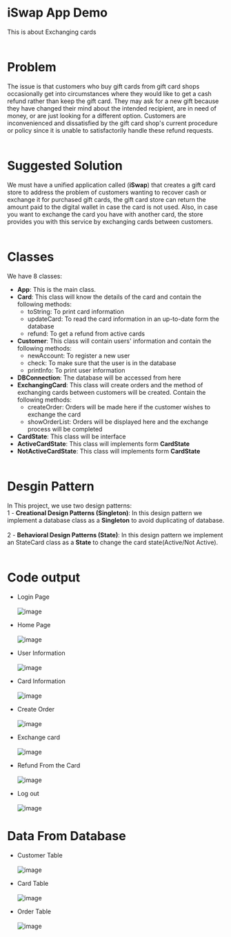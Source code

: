 # iSwap App Demo
This is about Exchanging cards
<br/><br/>

# Problem
The issue is that customers who buy gift cards from gift card shops occasionally get into circumstances where they would like to get a cash refund rather than keep the gift card. They may ask for a new gift because they have changed their mind about the intended recipient, are in need of money, or are just looking for a different option. Customers are inconvenienced and dissatisfied by the gift card shop's current procedure or policy since it is unable to satisfactorily handle these refund requests.
<br/><br/>

# Suggested Solution
We must have a unified application called (**iSwap**) that creates a gift card store to address the problem of customers wanting to recover cash or exchange it for purchased gift cards, the gift card store can return the amount paid to the digital wallet in case the card is not used. Also, in case you want to exchange the card you have with another card, the store provides you with this service by exchanging cards between customers.
<br/><br/>

# Classes
We have 8 classes:
- **App**: This is the main class.
- **Card**: This class  will know the details of the card and contain the following methods:
  - toString: To print card information
  - updateCard: To read the card information in an up-to-date form the database
  - refund: To get a refund from active cards
- **Customer**: This class will contain users' information and contain the following methods:
  - newAccount: To register a new user
  - check: To make sure that the user is in the database
  - printInfo: To print user information
- **DBConnection**: The database will be accessed from here
- **ExchangingCard**: This class will create orders and the method of exchanging cards between customers will be created. Contain the following methods:
  - createOrder: Orders will be made here if the customer wishes to exchange the card
  - showOrderList: Orders will be displayed here and the exchange process will be completed
- **CardState**: This class will be interface
- **ActiveCardState**: This class will implements form **CardState**
- **NotActiveCardState**: This class will implements form **CardState**
<br/><br/>

# Desgin Pattern
In This project, we use two design patterns:<br/>
1 - **Creational Design Patterns (Singleton)**: In this design pattern we implement a database class as a **Singleton** to avoid duplicating of database.<br/><br/>
2 - **Behavioral Design Patterns (State)**: In this design pattern we implement an StateCard class as a **State** to change the card state(Active/Not Active).<br/><br/>

# Code output
- Login Page<br/><br/>
![image](https://github.com/iSwapApp/iSwapApp-javaclient/assets/77943208/dfad89ea-9a3a-4125-a190-ae3de0bdf1ac)

- Home Page<br/><br/>
![image](https://github.com/iSwapApp/iSwapApp-javaclient/assets/77943208/f3a95875-d206-488c-9cdd-5e56fed99cf1)

- User Information<br/><br/>
![image](https://github.com/iSwapApp/iSwapApp-javaclient/assets/77943208/91ac1ffb-fc8e-4e68-9e2f-88717455f00a)

- Card Information<br/><br/>
![image](https://github.com/iSwapApp/iSwapApp-javaclient/assets/77943208/a428f886-fc85-4f0b-a63b-b18e2a5c6b90)

- Create Order<br/><br/>
![image](https://github.com/iSwapApp/iSwapApp-javaclient/assets/77943208/e83a6c2c-80ff-41c5-adec-c58d55ccc272)

- Exchange card<br/><br/>
![image](https://github.com/iSwapApp/iSwapApp-javaclient/assets/77943208/3347ad7c-692b-4764-a18c-0c6234207fba)

- Refund From the Card<br/><br/>
![image](https://github.com/iSwapApp/iSwapApp-javaclient/assets/77943208/d04ee07e-b6b8-4fb9-bf6e-936e2e5e4877)

- Log out<br/><br/>
![image](https://github.com/iSwapApp/iSwapApp-javaclient/assets/77943208/eb845f02-b614-4d15-a78e-43157683d2d1)


# Data From Database
- Customer Table<br/><br/>
![image](https://github.com/iSwapApp/iSwapApp-javaclient/assets/77943208/ca73ad41-5863-4147-967b-56663ef7821d)

- Card Table<br/><br/>
![image](https://github.com/iSwapApp/iSwapApp-javaclient/assets/77943208/acf9159b-fea6-4fe4-b1d1-d7ae46f35958)

- Order Table<br/><br/>
![image](https://github.com/iSwapApp/iSwapApp-javaclient/assets/77943208/74e89162-4bc0-4eab-b7dc-cf2cb3346b19)

